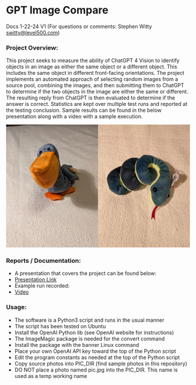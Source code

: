 # GPT Image Compare
Docs 1-22-24 V1 (For questions or comments:  Stephen Witty switty@level500.com)  

### Project Overview:
This project seeks to measure the ability of ChatGPT 4 Vision to identify objects in an image as either the same object or a different object.  This includes the same object in different front-facing orientations.   The project implements an automated approach of selecting random images from a source pool, combining the images, and then submitting them to ChatGPT to determine if the two objects in the image are either the same or different.  The resulting reply from ChatGPT is then evaluated to determine if the answer is correct.  Statistics are kept over multiple test runs and reported at the testing conclusion.  Sample results can be found in the below presentation along with a video with a sample execution.
  

<img src="Pics/Sample_Compare.jpg" width="650">

### Reports / Documentation:
- A presentation that covers the project can be found below:
- [Presentation Link](https://github.com/switty42/GPT_Image_Compare/blob/main/Presentations/GPT_Image_Compare_012224.pdf)
- Example run recorded:
- [Video](https://youtu.be/nD5kaw60ufc)

### Usage:

- The software is a Python3 script and runs in the usual manner
- The script has been tested on Ubuntu
- Install the OpenAI Python lib (see OpenAI website for instructions)
- The ImageMagic package is needed for the convert command
- Install the package with the banner Linux command
- Place your own OpenAI API key toward the top of the Python script
- Edit the program constants as needed at the top of the Python script
- Copy source photos into PIC_DIR (find sample photos in this repository)
- DO NOT place a photo named pic.jpg into the PIC_DIR. This name is used as a temp working name